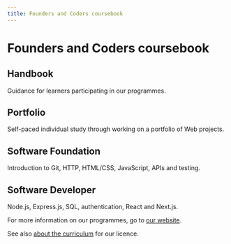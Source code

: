 ```yaml
---
title: Founders and Coders coursebook
---
```


# Founders and Coders coursebook

## Handbook

Guidance for learners participating in our programmes.

## Portfolio

Self-paced individual study through working on a portfolio of Web projects.

## Software Foundation

Introduction to Git, HTTP, HTML/CSS, JavaScript, APIs and testing.

## Software Developer

Node.js, Express.js, SQL, authentication, React and Next.js.


For more information on our programmes, go to [our website](https://www.foundersandcoders.com/learn/).

See also [about the curriculum](/about/) for our licence.
